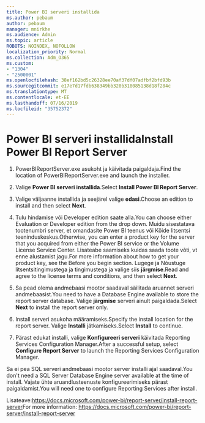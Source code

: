 ```yaml
---
title: Power BI serveri installida
ms.author: pebaum
author: pebaum
manager: mnirkhe
ms.audience: Admin
ms.topic: article
ROBOTS: NOINDEX, NOFOLLOW
localization_priority: Normal
ms.collection: Adm_O365
ms.custom:
- "1304"
- "2500001"
ms.openlocfilehash: 38ef162bd5c26328ee70af37df07adfbf2bfd93b
ms.sourcegitcommit: e17e7d17fdb638349bb320b318085138d18f284c
ms.translationtype: MT
ms.contentlocale: et-EE
ms.lasthandoff: 07/16/2019
ms.locfileid: "35752372"
---
```

# <a name="install-power-bi-report-server"></a><span data-ttu-id="3ab0c-102">Power BI serveri installida</span><span class="sxs-lookup"><span data-stu-id="3ab0c-102">Install Power BI Report Server</span></span>

1. <span data-ttu-id="3ab0c-103">PowerBIReportServer.exe asukoht ja käivitada paigaldaja.</span><span class="sxs-lookup"><span data-stu-id="3ab0c-103">Find the location of PowerBIReportServer.exe and launch the installer.</span></span>

2. <span data-ttu-id="3ab0c-104">Valige **Power BI serveri installida**.</span><span class="sxs-lookup"><span data-stu-id="3ab0c-104">Select **Install Power BI Report Server**.</span></span>

3. <span data-ttu-id="3ab0c-105">Valige väljaanne installida ja seejärel valige **edasi**.</span><span class="sxs-lookup"><span data-stu-id="3ab0c-105">Choose an edition to install and then select **Next**.</span></span>

4. <span data-ttu-id="3ab0c-106">Tulu hindamise või Developer edition saate alla.</span><span class="sxs-lookup"><span data-stu-id="3ab0c-106">You can choose either Evaluation or Developer edition from the drop down.</span></span>  <span data-ttu-id="3ab0c-107">Muidu sisestatava tootenumbri server, et omandasite Power BI teenus või Köide litsentsi teeninduskeskus.</span><span class="sxs-lookup"><span data-stu-id="3ab0c-107">Otherwise, you can enter a product key for the server that you acquired from either the Power BI service or the Volume License Service Center.</span></span> <span data-ttu-id="3ab0c-108">Lisateabe saamiseks kuidas saada toote võti, vt enne alustamist jagu.</span><span class="sxs-lookup"><span data-stu-id="3ab0c-108">For more information about how to get your product key, see the Before you begin section.</span></span> <span data-ttu-id="3ab0c-109">Lugege ja Nõustuge litsentsitingimustega ja tingimustega ja valige siis **järgmise**.</span><span class="sxs-lookup"><span data-stu-id="3ab0c-109">Read and agree to the license terms and conditions, and then select **Next**.</span></span>

5. <span data-ttu-id="3ab0c-110">Sa pead olema andmebaasi mootor saadaval säilitada aruannet serveri andmebaasist.</span><span class="sxs-lookup"><span data-stu-id="3ab0c-110">You need to have a Database Engine available to store the report server database.</span></span> <span data-ttu-id="3ab0c-111">Valige **järgmise** serveri ainult paigaldada.</span><span class="sxs-lookup"><span data-stu-id="3ab0c-111">Select **Next** to install the report server only.</span></span>

6. <span data-ttu-id="3ab0c-112">Install serveri asukoha määramiseks.</span><span class="sxs-lookup"><span data-stu-id="3ab0c-112">Specify the install location for the report server.</span></span> <span data-ttu-id="3ab0c-113">Valige **Installi** jätkamiseks.</span><span class="sxs-lookup"><span data-stu-id="3ab0c-113">Select **Install** to continue.</span></span>

7. <span data-ttu-id="3ab0c-114">Pärast edukat installi, valige **Konfigureeri serveri** käivitada Reporting Services Configuration Manager.</span><span class="sxs-lookup"><span data-stu-id="3ab0c-114">After a successful setup, select **Configure Report Server** to launch the Reporting Services Configuration Manager.</span></span>

<span data-ttu-id="3ab0c-115">Sa ei pea SQL serveri andmebaasi mootor server installi ajal saadaval.</span><span class="sxs-lookup"><span data-stu-id="3ab0c-115">You don't need a SQL Server Database Engine server available at the time of install.</span></span> <span data-ttu-id="3ab0c-116">Vajate ühte aruandlusteenuste konfigureerimiseks pärast paigaldamist.</span><span class="sxs-lookup"><span data-stu-id="3ab0c-116">You will need one to configure Reporting Services after install.</span></span>

<span data-ttu-id="3ab0c-117">Lisateave:https://docs.microsoft.com/power-bi/report-server/install-report-server</span><span class="sxs-lookup"><span data-stu-id="3ab0c-117">For more information: https://docs.microsoft.com/power-bi/report-server/install-report-server</span></span>
